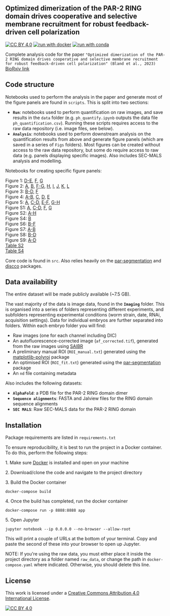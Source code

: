 ## Optimized dimerization of the PAR-2 RING domain drives cooperative and selective membrane recruitment for robust feedback-driven cell polarization 

[![CC BY 4.0][cc-by-shield]][cc-by]
[![run with docker](https://img.shields.io/badge/run%20with-docker-0db7ed?logo=docker)](https://www.docker.com/)
[![run with conda](http://img.shields.io/badge/run%20with-conda-3EB049?logo=anaconda)](https://docs.conda.io/en/latest/)

Complete analysis code for the paper `"Optimized dimerization of the PAR-2 RING domain drives cooperative and selective membrane recruitment for robust feedback-driven cell polarization" (Bland et al., 2023)` [BioRxiv link](https://www.biorxiv.org/content/10.1101/2023.08.10.552581v1)


## Code structure

Notebooks used to perform the analysis in the paper and generate most of the figure panels are found in `scripts`.
This is split into two sections:

- __`Run`__: notebooks used to perform quantification on raw images, and save results in the `data` folder (e.g. `ph_quantify.ipynb` outputs the data file `ph_quantification.csv`). Running these scripts requires access to the raw data repository (i.e. image files, see below). 
- __`Analysis`__: notebooks used to perform downstream analysis on the quantification results from above and generate figure panels (which are saved in a series of `Figs` folders). Most figures can be created without access to the raw data repository, but some do require access to raw data (e.g. panels displaying specific images). Also includes SEC-MALS analysis and modelling.

Notebooks for creating specific figure panels:

[a5302]: scripts/Analysis/6HNL/6HNL.ipynb
[a1912]: scripts/Analysis/DimerModelFitting/02_AllFits.ipynb
[a5698]: scripts/Analysis/DimerModelFitting/00_ProcessData.ipynb
[a6801]: scripts/Analysis/DimerModelFitting/01_Figures.ipynb
[a5093]: scripts/Analysis/DimerModelSolving/SolveModel.ipynb
[a6684]: scripts/Analysis/GCN4/Fragment.ipynb
[a5514]: scripts/Analysis/GCN4/Par3Mut.ipynb
[a1834]: scripts/Analysis/GCN4/Par2GCN4.ipynb
[a9246]: scripts/Analysis/GCN4/PRBH.ipynb
[a9263]: scripts/Analysis/meiosis/Figures.ipynb
[a9397]: scripts/Analysis/Mlc4/SAIBR.ipynb
[a4186]: scripts/Analysis/Mlc4/Quantification.ipynb
[a5886]: scripts/Analysis/ModelNonlinearity/Figs.ipynb
[a3255]: scripts/Analysis/Nop1/Lethality.ipynb
[a3572]: scripts/Analysis/Nop1/2cellAsymmetry.ipynb
[a9147]: scripts/Analysis/optogenetics/Optogenetics.ipynb
[a0226]: scripts/Analysis/PhRundown/FigsLogTransformed.ipynb
[a1487]: scripts/Analysis/PolarisedVsUniform/Figures.ipynb
[a2111]: scripts/Analysis/QuantificationCalibrationComparison/Figures.ipynb
[a6427]: scripts/Analysis/QuantificationMethod/MethodComparison.ipynb
[a4447]: scripts/Analysis/QuantificationMethod/SchematicMembraneProfile.ipynb
[a8752]: scripts/Analysis/QuantificationMethod/Schematic.ipynb
[a4134]: scripts/Analysis/QuantificationSummaryTable/ResultsTable.ipynb
[a7601]: scripts/Analysis/RingCombinedMutants/Figures.ipynb
[a3603]: scripts/Analysis/RingFragment/Figures.ipynb
[a5616]: scripts/Analysis/RingPh/Figures.ipynb
[a6085]: scripts/Analysis/RundownsRegression/PlotLinearScale.ipynb
[a3476]: scripts/Analysis/RundownsRegression/Schematic.ipynb
[a8492]: scripts/Analysis/RundownsRegression/FittingLogTransformed.ipynb
[a5498]: scripts/Analysis/SecMals/TitrationCurves.ipynb
[a9706]: scripts/Analysis/SecMals/Traces.ipynb
[a5004]: scripts/Analysis/SecMals/XmlExtract.ipynb
[a6824]: scripts/Analysis/ThreeCompartmentModel/Kinetic.ipynb
[a1883]: scripts/Analysis/ThreeCompartmentModel/Prefactor.ipynb
[a8987]: scripts/Analysis/ThreeCompartmentModel/Equilibrium.ipynb


Figure 1: [D-E][a1487], [F][a0226], [G][a8492]\
Figure 2: [A][a3603], [B][a5616], [F-G][a9706], [H][a5498], [I][a1487], [J][a8492], [K][a3572], [L][a3255]\
Figure 3: [B-D][a5886], [F][a6801]\
Figure 4: [A-B][a1834], [C][a6684], [D][a9397], [E][a4186]\
Figure 5: [A][a8987], [C-D][a6824], [E-F][a5514], [G-H][a9246]\
Figure S1: [A][a8752], [C-D][a2111], [F][a6427], [G][a9147]\
Figure S2: [A-H][a8492]\
Figure S4: [B][a7601]\
Figure S6: [B-F][a6801]\
Figure S7: [A-B][a5302]\
Figure S8: [B-D][a9263]\
Figure S9: [A-D][a6824]\
[Table S2][a4134]\
[Table S4][a1912]

Core code is found in `src`. Also relies heavily on the [par-segmentation](https://github.com/goehringlab/par-segmentation) and [discco](https://github.com/tsmbland/discco) packages.

## Data availability

The entire dataset will be made publicly available (~7.5 GB). 

The vast majority of the data is image data, found in the __`Imaging`__ folder. This is organised into a series of folders representing different experiments, and subfolders representing experimental conditions (worm strain, date, RNAi, acquisition settings). Data for individual embryos are further separated into folders. Within each embryo folder you will find:
- Raw images (one for each channel including DIC)
- An autofluorescence-corrected image (`af_corrected.tif`), generated from the raw images using [SAIBR](https://github.com/goehringlab/saibr_fiji_plugin)
- A preliminary manual ROI (`ROI_manual.txt`) generated using the [matplotlib-polyroi](https://github.com/tsmbland/matplotlib-polyroi) package
- An optimised ROI (`ROI_fit.txt`) generated using the [par-segmentation](https://github.com/goehringlab/par-segmentation) package
- An `nd` file containing metadata

Also includes the following datasets:
- __`AlphaFold`__: a PDB file for the PAR-2 RING domain dimer
- __`Sequence alignments`__: FASTA and Jalview files for the RING domain sequence alignments
- __`SEC MALS`__: Raw SEC-MALS data for the PAR-2 RING domain


## Installation

Package requirements are listed in `requirements.txt`

To ensure reproducibility, it is best to run the project in a Docker container. To do this, perform the following steps:

&#8291;1. Make sure [Docker](https://www.docker.com/products/docker-desktop/) is installed and open on your machine 

&#8291;2. Download/clone the code and navigate to the project directory

&#8291;3. Build the Docker container

    docker-compose build

&#8291;4. Once the build has completed, run the docker container

    docker-compose run -p 8888:8888 app

&#8291;5. Open Jupyter

    jupyter notebook --ip 0.0.0.0 --no-browser --allow-root

This will print a couple of URLs at the bottom of your terminal. Copy and paste the second of these into your browser to open up Jupyter.

NOTE: If you're using the raw data, you must either place it inside the project directory as a folder named `raw_data`, or change the path in `docker-compose.yaml` where indicated. Otherwise, you should delete this line.

## License

This work is licensed under a
[Creative Commons Attribution 4.0 International License][cc-by].

[![CC BY 4.0][cc-by-image]][cc-by]

[cc-by]: http://creativecommons.org/licenses/by/4.0/

[cc-by-image]: https://i.creativecommons.org/l/by/4.0/88x31.png

[cc-by-shield]: https://img.shields.io/badge/License-CC%20BY%204.0-lightgrey.svg
